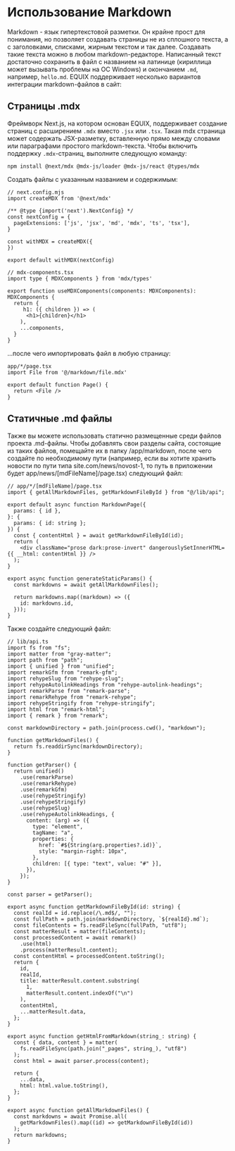 # Использование Markdown

Markdown - язык гипертекстовой разметки. Он крайне прост для понимания, но позволяет создавать страницы не из сплошного текста, а с заголовками, списками, жирным текстом и так далее. Создавать такие текста можно в любом markdown-редакторе. Написанный текст достаточно сохранить в файл с названием на латинице (кириллица может вызывать проблемы на ОС Windows) и окончанием `.md`, например, `hello.md`. EQUIX поддерживает несколько вариантов интеграции markdown-файлов в сайт:

## Страницы .mdx

Фреймворк Next.js, на котором основан EQUIX, поддерживает создание страниц с расширением `.mdx` вместо `.jsx` или `.tsx`. Такая mdx страница может содержать JSX-разметку, вставленную прямо между словами или параграфами простого markdown-текста. Чтобы включить поддержку `.mdx`-страниц, выполните следующую команду:  

```
npm install @next/mdx @mdx-js/loader @mdx-js/react @types/mdx
```

Создать файлы с указанным названием и содержимым:

```
// next.config.mjs
import createMDX from '@next/mdx'

/** @type {import('next').NextConfig} */
const nextConfig = {
  pageExtensions: ['js', 'jsx', 'md', 'mdx', 'ts', 'tsx'],
}

const withMDX = createMDX({
})

export default withMDX(nextConfig)
```

```
// mdx-components.tsx
import type { MDXComponents } from 'mdx/types'

export function useMDXComponents(components: MDXComponents): MDXComponents {
  return {
     h1: ({ children }) => (
      <h1>{children}</h1>
    ),
    ...components,
  }
}
```

...после чего импортировать файл в любую страницу:

```
app/*/page.tsx
import File from '@/markdown/file.mdx'

export default function Page() {
  return <File />
}
```

## Статичные .md файлы

Также вы можете использовать статично размещенные среди файлов проекта .md-файлы. Чтобы добавлять свои разделы сайта, состоящие из таких файлов, помещайте их в папку /app/markdown, после чего создайте по необходимому пути (например, если вы хотите хранить новости по пути типа site.com/news/novost-1, то путь в приложении будет app/news/\[mdFileName\]/page.tsx) следующий файл:

```
// app/*/[mdFileName]/page.tsx
import { getAllMarkdownFiles, getMarkdownFileById } from "@/lib/api";

export default async function MarkdownPage({
  params: { id },
}: {
  params: { id: string };
}) {
  const { contentHtml } = await getMarkdownFileById(id);
  return (
    <div className="prose dark:prose-invert" dangerouslySetInnerHTML={{ __html: contentHtml }} />
  );
}

export async function generateStaticParams() {
  const markdowns = await getAllMarkdownFiles();

  return markdowns.map((markdown) => ({
    id: markdowns.id,
  }));
}
```

Также создайте следующий файл:

```
// lib/api.ts
import fs from "fs";
import matter from "gray-matter";
import path from "path";
import { unified } from "unified";
import remarkGfm from "remark-gfm";
import rehypeSlug from "rehype-slug";
import rehypeAutolinkHeadings from "rehype-autolink-headings";
import remarkParse from "remark-parse";
import remarkRehype from "remark-rehype";
import rehypeStringify from "rehype-stringify";
import html from "remark-html";
import { remark } from "remark";

const markdownDirectory = path.join(process.cwd(), "markdown");

function getMarkdownFiles() {
  return fs.readdirSync(markdownDirectory);
}

function getParser() {
  return unified()
    .use(remarkParse)
    .use(remarkRehype)
    .use(remarkGfm)
    .use(rehypeStringify)
    .use(rehypeStringify)
    .use(rehypeSlug)
    .use(rehypeAutolinkHeadings, {
      content: (arg) => ({
        type: "element",
        tagName: "a",
        properties: {
          href: `#${String(arg.properties?.id)}`,
          style: "margin-right: 10px",
        },
        children: [{ type: "text", value: "#" }],
      }),
    });
}

const parser = getParser();

export async function getMarkdownFileById(id: string) {
  const realId = id.replace(/\.md$/, "");
  const fullPath = path.join(markdownDirectory, `${realId}.md`);
  const fileContents = fs.readFileSync(fullPath, "utf8");
  const matterResult = matter(fileContents);
  const processedContent = await remark()
    .use(html)
    .process(matterResult.content);
  const contentHtml = processedContent.toString();
  return {
    id,
    realId,
    title: matterResult.content.substring(
      1,
      matterResult.content.indexOf("\n")
    ),
    contentHtml,
    ...matterResult.data,
  };
}

export async function getHtmlFromMarkdown(string_: string) {
  const { data, content } = matter(
    fs.readFileSync(path.join("_pages", string_), "utf8")
  );
  const html = await parser.process(content);

  return {
    ...data,
    html: html.value.toString(),
  };
}

export async function getAllMarkdownFiles() {
  const markdowns = await Promise.all(
    getMarkdownFiles().map((id) => getMarkdownFileById(id))
  );
  return markdowns;
}
```
